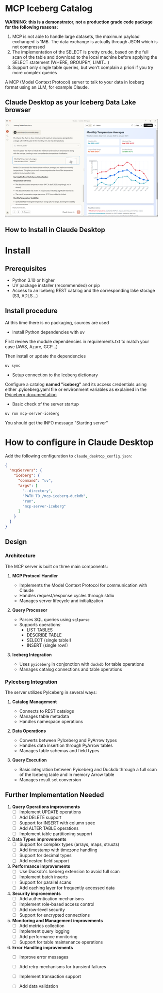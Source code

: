 # MCP Iceberg Catalog

**WARNING: this is a demonstrator, not a production grade code package for the following reasons:**
1. MCP is not able to handle large datasets, the maximum payload exchanged is 1MB. The data exchange is actually through JSON which is not compressed
2. The implementation of the SELECT is pretty crude, based on the full scan of the table and download to the local machine before applying the SELECT statement (WHERE, GROUPBY, LIMIT...)
3. Support only single table queries, but won't complain a priori if you try more complex queries

A MCP (Model Context Protocol) server to talk to your data in Iceberg format using an LLM, for example Claude.

## Claude Desktop as your Iceberg Data Lake browser
![image](claude-desktop-weather.png)

## How to Install in Claude Desktop


# Install

## Prerequisites
   - Python 3.10 or higher
   - UV package installer (recommended) or pip
   - Access to an Iceberg REST catalog and the corresponding lake storage (S3, ADLS...)


## Install procedure

At this time there is no packaging, sources are used

- Install Python dependencies with uv

First review the module dependencies in requirements.txt to match your case (AWS, Azure, GCP...)

Then install or update the dependencies

```python
uv sync
```

- Setup connection to the Iceberg dictionary

Configure a catalog **named "iceberg"** and its access credentials using either .pyiceberg.yaml file or environment variables as explained in the [Pyiceberg documentation](https://py.iceberg.apache.org/configuration/)

- Basic check of the server startup

```python
uv run mcp-server-iceberg
```

You should get the INFO message "Starting server"

# How to configure in Claude Desktop
Add the following configuration to `claude_desktop_config.json`:

```json
{
  "mcpServers": {
    "iceberg": {
      "command": "uv",
      "args": [
        "--directory",
        "PATH_TO_/mcp-iceberg-duckdb",
        "run",
        "mcp-server-iceberg"
      ]
    }
  }
}
```

## Design

### Architecture

The MCP server is built on three main components:

1. **MCP Protocol Handler**
   - Implements the Model Context Protocol for communication with Claude
   - Handles request/response cycles through stdio
   - Manages server lifecycle and initialization

2. **Query Processor**
   - Parses SQL queries using `sqlparse`
   - Supports operations:
     - LIST TABLES
     - DESCRIBE TABLE
     - SELECT (single table!)
     - INSERT (single row!)

3. **Iceberg Integration**
   - Uses `pyiceberg` in conjonction with `duckdb` for table operations
   - Manages catalog connections and table operations

### PyIceberg Integration

The server utilizes PyIceberg in several ways:

1. **Catalog Management**
   - Connects to REST catalogs
   - Manages table metadata
   - Handles namespace operations

2. **Data Operations**
   - Converts between PyIceberg and PyArrow types
   - Handles data insertion through PyArrow tables
   - Manages table schemas and field types

3. **Query Execution**
   - Basic integration between Pyiceberg and Duckdb through a full scan of the Iceberg table and in memory Arrow table
   - Manages result set conversion

## Further Implementation Needed

1. **Query Operations improvements**
   - [ ] Implement UPDATE operations
   - [ ] Add DELETE support
   - [ ] Support for INSERT with column spec
   - [ ] Add ALTER TABLE operations
   - [ ] Implement table partitioning support

2. **Data Types improvements**
   - [ ] Support for complex types (arrays, maps, structs)
   - [ ] Add timestamp with timezone handling
   - [ ] Support for decimal types
   - [ ] Add nested field support

3. **Performance improvements**
   - [ ] Use Duckdb's Iceberg extension to avoid full scan
   - [ ] Implement batch inserts
   - [ ] Support for parallel scans
   - [ ] Add caching layer for frequently accessed data

4. **Security improvements**
   - [ ] Add authentication mechanisms
   - [ ] Implement role-based access control
   - [ ] Add row-level security
   - [ ] Support for encrypted connections

5. **Monitoring and Management improvements**
   - [ ] Add metrics collection
   - [ ] Implement query logging
   - [ ] Add performance monitoring
   - [ ] Support for table maintenance operations

6. **Error Handling improvements**
   - [ ] Improve error messages
   - [ ] Add retry mechanisms for transient failures
   - [ ] Implement transaction support
   - [ ] Add data validation

